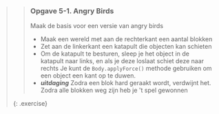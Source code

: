 >> ### Opgave 5-1. Angry Birds
>>
>> Maak de basis voor een versie van angry birds
>>
>> * Maak een wereld met aan de rechterkant een aantal blokken
>> * Zet aan de linkerkant een katapult die objecten kan schieten
>> * Om de katapult te besturen, sleep je het object in de katapult naar links, en als je deze loslaat schiet deze naar rechts
>>   Je kunt de `Body.applyForce()` methode gebruiken om een object een kant op te duwen.
>> * ***uitdaging*** Zodra een blok hard geraakt wordt, verdwijnt het. Zodra alle blokken weg zijn heb je 't spel gewonnen
>>
>{: .exercise}